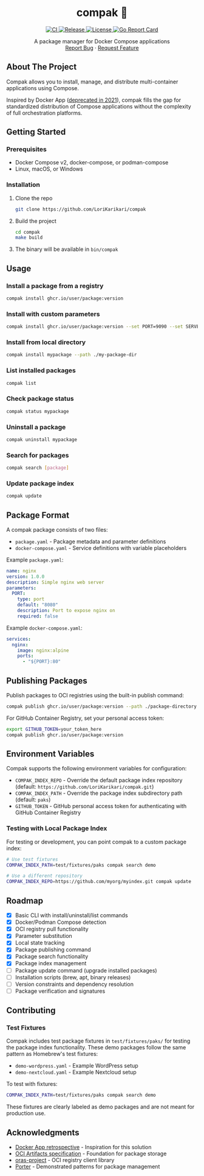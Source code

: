 <a id="readme-top"></a>

<br />
<div align="center">
  <h1 align="center">compak 🎒</h1>

  <p align="center">
    <a href="https://github.com/LoriKarikari/compak/actions/workflows/ci.yml">
      <img src="https://github.com/LoriKarikari/compak/actions/workflows/ci.yml/badge.svg" alt="CI">
    </a>
    <a href="https://github.com/LoriKarikari/compak/releases">
      <img src="https://img.shields.io/github/v/release/LoriKarikari/compak" alt="Release">
    </a>
    <a href="https://github.com/LoriKarikari/compak/blob/main/LICENSE">
      <img src="https://img.shields.io/github/license/LoriKarikari/compak" alt="License">
    </a>
    <a href="https://goreportcard.com/report/github.com/LoriKarikari/compak">
      <img src="https://goreportcard.com/badge/github.com/LoriKarikari/compak" alt="Go Report Card">
    </a>
  </p>

  <p align="center">
    A package manager for Docker Compose applications
    <!-- <br />
    <a href="https://github.com/LoriKarikari/compak"><strong>Explore the docs »</strong></a>
    <br /> -->
    <br />
    <a href="https://github.com/LoriKarikari/compak/issues/new?labels=bug">Report Bug</a>
    ·
    <a href="https://github.com/LoriKarikari/compak/issues/new?labels=enhancement">Request Feature</a>
  </p>
</div>


## About The Project

Compak allows you to install, manage, and distribute multi-container applications using Compose.

Inspired by Docker App ([deprecated in 2021](https://github.com/docker/roadmap/issues/209)), compak fills the gap for standardized distribution of Compose applications without the complexity of full orchestration platforms.


## Getting Started

### Prerequisites

* Docker Compose v2, docker-compose, or podman-compose
* Linux, macOS, or Windows

### Installation

1. Clone the repo
   ```bash
   git clone https://github.com/LoriKarikari/compak
   ```
2. Build the project
   ```bash
   cd compak
   make build
   ```
3. The binary will be available in `bin/compak`

## Usage

### Install a package from a registry

```bash
compak install ghcr.io/user/package:version
```

### Install with custom parameters

```bash
compak install ghcr.io/user/package:version --set PORT=9090 --set SERVER_NAME=myserver
```

### Install from local directory

```bash
compak install mypackage --path ./my-package-dir
```

### List installed packages

```bash
compak list
```

### Check package status

```bash
compak status mypackage
```

### Uninstall a package

```bash
compak uninstall mypackage
```

### Search for packages

```bash
compak search [package]
```

### Update package index

```bash
compak update
```

## Package Format

A compak package consists of two files:

* `package.yaml` - Package metadata and parameter definitions
* `docker-compose.yaml` - Service definitions with variable placeholders

Example `package.yaml`:
```yaml
name: nginx
version: 1.0.0
description: Simple nginx web server
parameters:
  PORT:
    type: port
    default: "8080"
    description: Port to expose nginx on
    required: false
```

Example `docker-compose.yaml`:
```yaml
services:
  nginx:
    image: nginx:alpine
    ports:
      - "${PORT}:80"
```

## Publishing Packages

Publish packages to OCI registries using the built-in publish command:

```bash
compak publish ghcr.io/user/package:version --path ./package-directory
```

For GitHub Container Registry, set your personal access token:
```bash
export GITHUB_TOKEN=your_token_here
compak publish ghcr.io/user/package:version
```

## Environment Variables

Compak supports the following environment variables for configuration:

* `COMPAK_INDEX_REPO` - Override the default package index repository (default: `https://github.com/LoriKarikari/compak.git`)
* `COMPAK_INDEX_PATH` - Override the package index subdirectory path (default: `paks`)
* `GITHUB_TOKEN` - GitHub personal access token for authenticating with GitHub Container Registry

### Testing with Local Package Index

For testing or development, you can point compak to a custom package index:

```bash
# Use test fixtures
COMPAK_INDEX_PATH=test/fixtures/paks compak search demo

# Use a different repository
COMPAK_INDEX_REPO=https://github.com/myorg/myindex.git compak update
```

## Roadmap

- [x] Basic CLI with install/uninstall/list commands
- [x] Docker/Podman Compose detection
- [x] OCI registry pull functionality
- [x] Parameter substitution
- [x] Local state tracking
- [x] Package publishing command
- [x] Package search functionality
- [x] Package index management
- [ ] Package update command (upgrade installed packages)
- [ ] Installation scripts (brew, apt, binary releases)
- [ ] Version constraints and dependency resolution
- [ ] Package verification and signatures

## Contributing

### Test Fixtures

Compak includes test package fixtures in `test/fixtures/paks/` for testing the package index functionality. These demo packages follow the same pattern as Homebrew's test fixtures:

* `demo-wordpress.yaml` - Example WordPress setup
* `demo-nextcloud.yaml` - Example Nextcloud setup

To test with fixtures:

```bash
COMPAK_INDEX_PATH=test/fixtures/paks compak search demo
```

These fixtures are clearly labeled as demo packages and are not meant for production use.

## Acknowledgments

* [Docker App retrospective](https://github.com/docker/roadmap/issues/209) - Inspiration for this solution
* [OCI Artifacts specification](https://github.com/opencontainers/artifacts) - Foundation for package storage
* [oras-project](https://github.com/oras-project/oras-go) - OCI registry client library
* [Porter](https://github.com/getporter/porter) - Demonstrated patterns for package management